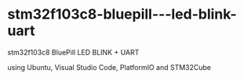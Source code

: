 # stm32f103c8-bluepill---led-blink-uart

stm32f103c8 BluePill LED BLINK + UART

using Ubuntu, Visual Studio Code, PlatformIO and STM32Cube
